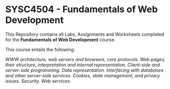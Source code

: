 # SYSC4504 - Fundamentals of Web Development

This Repository contains all Labs, Assignments and Worksheets completed for the **Fundamentals of Web Development** course. 

This course entails the following:

*WWW architecture, web servers and browsers, core protocols. Web pages, their structure, interpretation and internal representation. Client-side and server-side programming. Data representation. Interfacing with databases and other server-side services. Cookies, state management, and privacy issues. Security. Web services.*
